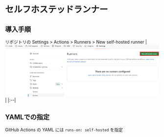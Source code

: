 # セルフホステッドランナー
## 導入手順
リポジトリの Settings > Actions > Runners > New self-hosted runner
| ![Add](../image/self-hosted-runner_1.jpg)|
|:--|
<br/>

## YAMLでの指定
GitHub Actions の YAML には `runs-on: self-hosted` を指定
